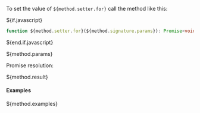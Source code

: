 To set the value of `${method.setter.for}` call the method like this:

${if.javascript}

```typescript
function ${method.setter.for}(${method.signature.params}): Promise<void>
```

${end.if.javascript}

${method.params}

Promise resolution:

${method.result}

#### Examples

${method.examples}
